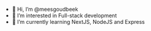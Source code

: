- 👋 Hi, I’m @meesgoudbeek
- 👀 I’m interested in Full-stack development
- 🌱 I’m currently learning NextJS, NodeJS and Express

<!---
meesgoudbeek/meesgoudbeek is a ✨ special ✨ repository because its `README.md` (this file) appears on your GitHub profile.
You can click the Preview link to take a look at your changes.
--->
